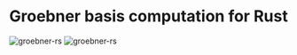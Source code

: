 # Groebner basis computation for Rust

![[`groebner-rs`](https://github.com/konn/groebner-rs)](https://gitlab.com/konn/groebner-rs/badges/master/pipeline.svg)
![[`groebner-rs`](https://github.com/konn/groebner-rs)](https://gitlab.com/konn/groebner-rs/badges/master/coverage.svg)